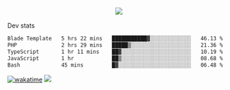 <h3 align="center">
  <a href="https://github.com/spoopy2023">
      <img src="https://github-profile-trophy.vercel.app/?username=Spoopy2023&no-bg=true&no-frame=true">
  </a>
</h3>

Dev stats
<!--START_SECTION:waka-->

```txt
Blade Template   5 hrs 22 mins   ███████████▓░░░░░░░░░░░░░   46.13 %
PHP              2 hrs 29 mins   █████▒░░░░░░░░░░░░░░░░░░░   21.36 %
TypeScript       1 hr 11 mins    ██▓░░░░░░░░░░░░░░░░░░░░░░   10.19 %
JavaScript       1 hr            ██▒░░░░░░░░░░░░░░░░░░░░░░   08.68 %
Bash             45 mins         █▓░░░░░░░░░░░░░░░░░░░░░░░   06.48 %
```

<!--END_SECTION:waka-->
[![wakatime](https://wakatime.com/badge/user/018ece4c-ff65-47b1-86a2-26e4e720c978.svg)](https://wakatime.com/@mac_g)
<img src="https://camo.githubusercontent.com/935c1e1091fb0ce9d975d06263ed4bc014721cd7e52b557f59b07c85da01afe3/68747470733a2f2f6b6f6d617265762e636f6d2f67687076632f3f757365726e616d653d5843726166744d616e3532266c6162656c3d566965777326636f6c6f723d626c7565267374796c653d706c6173746963">
